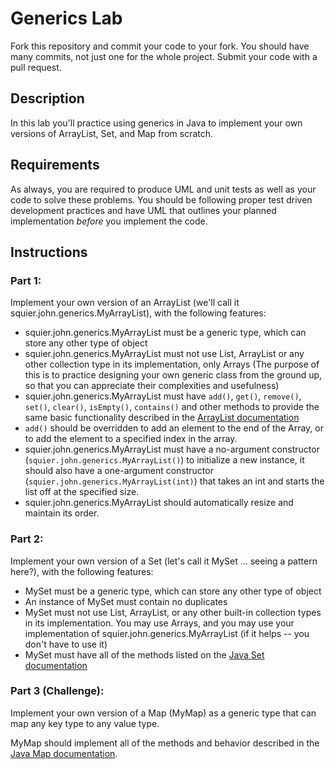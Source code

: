 # Generics Lab

Fork this repository and commit your code to your fork. You should have many commits, not just one for the whole project. Submit your code with a pull request.

## Description

In this lab you'll practice using generics in Java to implement your own versions of ArrayList, Set, and Map from scratch.

## Requirements

As always, you are required to produce UML and unit tests as well as your code to solve these problems. You should be following proper test driven development practices and have UML that outlines your planned implementation *before* you implement the code.

## Instructions

### Part 1:

Implement your own version of an ArrayList (we'll call it squier.john.generics.MyArrayList), with the following features:

- squier.john.generics.MyArrayList must be a generic type, which can store any other type of object
- squier.john.generics.MyArrayList must not use List, ArrayList or any other collection type in its implementation, only Arrays (The purpose of this is to practice designing your own generic class from the ground up, so that you can appreciate their complexities and usefulness)
- squier.john.generics.MyArrayList must have `add()`, `get()`, `remove()`, `set()`, `clear()`, `isEmpty()`, `contains()` and other methods to provide the same basic functionality described in the [ArrayList documentation](https://docs.oracle.com/javase/7/docs/api/java/util/ArrayList.html)
- `add()` should be overridden to add an element to the end of the Array, or to add the element to a specified index in the array.
- squier.john.generics.MyArrayList must have a no-argument constructor (`squier.john.generics.MyArrayList()`) to initialize a new instance, it should also have a one-argument constructor (`squier.john.generics.MyArrayList(int)`) that takes an int and starts the list off at the specified size.
- squier.john.generics.MyArrayList should automatically resize and maintain its order.

### Part 2:

Implement your own version of a Set (let's call it MySet ... seeing a pattern here?), with the following features:

- MySet must be a generic type, which can store any other type of object
- An instance of MySet must contain no duplicates
- MySet must not use List, ArrayList, or any other built-in collection types in its implementation. You may use Arrays, and you may use your implementation of squier.john.generics.MyArrayList (if it helps -- you don't have to use it)
- MySet must have all of the methods listed on the [Java Set documentation](https://docs.oracle.com/javase/7/docs/api/java/util/Set.html)

### Part 3 (Challenge):

Implement your own version of a Map (MyMap) as a generic type that can map any key type to any value type.

MyMap should implement all of the methods and behavior described in the [Java Map documentation](https://docs.oracle.com/javase/7/docs/api/java/util/Map.html).
